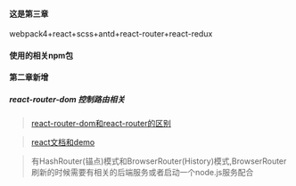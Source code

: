 #### 这是第三章

webpack4+react+scss+antd+react-router+react-redux
	
#### 使用的相关npm包

#### 第二章新增

##### react-router-dom 控制路由相关

> [react-router-dom和react-router的区别](https://github.com/mrdulin/blog/issues/42)

> [react文档和demo](https://reacttraining.com/react-router/web/example/basic)

> 有HashRouter(锚点)模式和BrowserRouter(History)模式,BrowserRouter刷新的时候需要有相关的后端服务或者启动一个node.js服务配合

